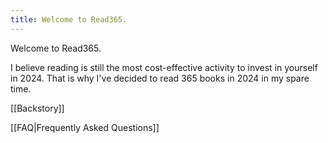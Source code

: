 ```yaml
---
title: Welcome to Read365.
---
```

Welcome to Read365.

I believe reading is still the most cost-effective activity to invest in yourself in 2024. That is why I've decided to read 365 books in 2024 in my spare time.

[[Backstory]]

[[FAQ|Frequently Asked Questions]]